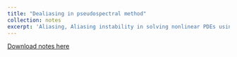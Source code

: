 ```yaml
---
title: "Dealiasing in pseudospectral method"
collection: notes
excerpt: 'Aliasing, Aliasing instability in solving nonlinear PDEs using pseudospectral method and dealiasing for quadratic nonlinearities'
---
```


[Download notes here](http://arunkv7.github.io/files/Burgers_dealiasing.pdf)
